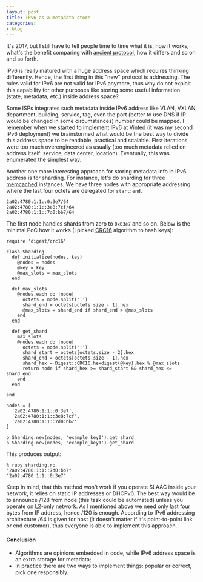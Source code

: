 ```yaml
---
layout: post
title: IPv6 as a metadata store
categories:
- blog
---
```


It's 2017, but I still have to tell people time to time what it is, how it works, what's the benefit comparing with [ancient protocol](https://en.wikipedia.org/wiki/IPv4), how it differs and so on and so forth.

IPv6 is really matured with a huge address space which requires thinking differently. Hence, the first thing in this "new" protocol is addressing. The rules valid for IPv6 are not valid for IPv6 anymore, thus why do not exploit this capability for other purposes like storing some useful information (state, metadata, etc.) inside address space?

Some ISPs integrates such metadata inside IPv6 address like VLAN, VXLAN, department, building, service, tag, even the port (better to use DNS if IP would be changed in some circumstances) number could be mapped. I remember when we started to implement IPv6 at [Vinted](https://www.vinted.com/) (it was my second IPv6 deployment) we brainstormed what would be the best way to divide this address space to be readable, practical and scalable. First iterations were too much overengineered as usually (too much metadata relied on address itself: service, data center, location). Eventually, this was enumerated the simplest way.

Another one more interesting approach for storing metadata info in IPv6 address is for sharding. For instance, let's do sharding for three [memcached](https://memcached.org/) instances. We have three nodes with appropriate addressing where the last four octets are delegated for `start:end`.

```
2a02:4780:1:1::0:3e7/64
2a02:4780:1:1::3e8:7cf/64
2a02:4780:1:1::7d0:bb7/64
```

The first node handles shards from zero to `0x03e7` and so on. Below is the minimal PoC how it works (I picked [CRC16](https://en.wikipedia.org/wiki/Cyclic_redundancy_check) algorithm to hash keys):

```
require 'digest/crc16'

class Sharding
  def initialize(nodes, key)
    @nodes = nodes
    @key = key
    @max_slots = max_slots
  end

  def max_slots
    @nodes.each do |node|
      octets = node.split(':')
      shard_end = octets[octets.size - 1].hex
      @max_slots = shard_end if shard_end > @max_slots
    end
  end

  def get_shard
    max_slots
    @nodes.each do |node|
      octets = node.split(':')
      shard_start = octets[octets.size - 2].hex
      shard_end = octets[octets.size - 1].hex
      shard_hex = Digest::CRC16.hexdigest(@key).hex % @max_slots
      return node if shard_hex >= shard_start && shard_hex <= shard_end
    end
  end

end

nodes = [
  '2a02:4780:1:1::0:3e7',
  '2a02:4780:1:1::3e8:7cf',
  '2a02:4780:1:1::7d0:bb7'
]

p Sharding.new(nodes, 'example_key0').get_shard
p Sharding.new(nodes, 'example_key1').get_shard
```

This produces output:

```
% ruby sharding.rb
"2a02:4780:1:1::7d0:bb7"
"2a02:4780:1:1::0:3e7"
```

Keep in mind, that this method won't work if you operate SLAAC inside your network, it relies on static IP addresses or DHCPv6. The best way would be to announce /128 from node (this task could be automated) unless you operate on L2-only network. As I mentioned above we need only last four bytes from IP address, hence /120 is enough. According to IPv6 addressing architecture /64 is given for host (it doesn't matter if it's point-to-point link or end customer), thus everyone is able to implement this approach.

#### Conclusion

* Algorithms are opinions embedded in code, while IPv6 address space is an extra storage for metadata;
* In practice there are two ways to implement things: popular or correct, pick one responsibly.
